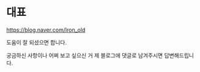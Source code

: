 # 대표

https://blog.naver.com/lron_old 

도움이 잘 되셨으면 합니다.

궁금하신 사항이나 어쩌 보고 싶으신 거 제 블로그에 댓글로 남겨주시면 답변해드립니다.


